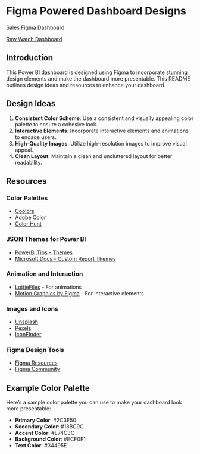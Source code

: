 # Figma Powered Dashboard Designs

[Sales Figma Dashboard](https://app.powerbi.com/view?r=eyJrIjoiMGMwNjcwYTctYzA1My00OGFjLWE3MjEtNDVmNTBhOWM3MzE2IiwidCI6IjZhMTgyNzllLTgzMzktNGFhYS1hZDliLTViYjdjMmU4ZDE2YiJ9 "Sales Figma Dashboard")

[Raw Watch Dashboard](https://app.powerbi.com/view?r=eyJrIjoiOWQ5ZDA2ZjQtNzViYS00Y2M4LTk3YjUtMWM0ZjcyZGFjNjZkIiwidCI6IjZhMTgyNzllLTgzMzktNGFhYS1hZDliLTViYjdjMmU4ZDE2YiJ9 "Raw Watch Dashboard")
## Introduction
This Power BI dashboard is designed using Figma to incorporate stunning design elements and make the dashboard more presentable. This README outlines design ideas and resources to enhance your dashboard.

## Design Ideas
1. **Consistent Color Scheme**: Use a consistent and visually appealing color palette to ensure a cohesive look.
2. **Interactive Elements**: Incorporate interactive elements and animations to engage users.
3. **High-Quality Images**: Utilize high-resolution images to improve visual appeal.
4. **Clean Layout**: Maintain a clean and uncluttered layout for better readability.

## Resources

### Color Palettes
- [Coolors](https://coolors.co/)
- [Adobe Color](https://color.adobe.com/)
- [Color Hunt](https://colorhunt.co/)

### JSON Themes for Power BI
- [PowerBI.Tips - Themes](https://powerbi.tips/tools/report-theme-generator/)
- [Microsoft Docs - Custom Report Themes](https://docs.microsoft.com/en-us/power-bi/create-reports/desktop-report-themes)

### Animation and Interaction
- [LottieFiles](https://lottiefiles.com/) - For animations
- [Motion Graphics by Figma](https://www.figma.com/resources/assets/motion-graphics/) - For interactive elements

### Images and Icons
- [Unsplash](https://unsplash.com/)
- [Pexels](https://www.pexels.com/)
- [IconFinder](https://www.iconfinder.com/)

### Figma Design Tools
- [Figma Resources](https://figma.com/resources/)
- [Figma Community](https://figma.com/community/)

## Example Color Palette
Here’s a sample color palette you can use to make your dashboard look more presentable:

- **Primary Color**: #2C3E50
- **Secondary Color**: #18BC9C
- **Accent Color**: #E74C3C
- **Background Color**: #ECF0F1
- **Text Color**: #34495E


